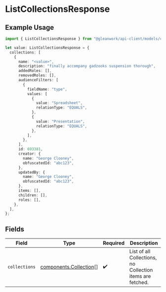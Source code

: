 # ListCollectionsResponse

## Example Usage

```typescript
import { ListCollectionsResponse } from "@gleanwork/api-client/models/components";

let value: ListCollectionsResponse = {
  collections: [
    {
      name: "<value>",
      description: "finally accompany gadzooks suspension thorough",
      addedRoles: [],
      removedRoles: [],
      audienceFilters: [
        {
          fieldName: "type",
          values: [
            {
              value: "Spreadsheet",
              relationType: "EQUALS",
            },
            {
              value: "Presentation",
              relationType: "EQUALS",
            },
          ],
        },
      ],
      id: 693381,
      creator: {
        name: "George Clooney",
        obfuscatedId: "abc123",
      },
      updatedBy: {
        name: "George Clooney",
        obfuscatedId: "abc123",
      },
      items: [],
      children: [],
      roles: [],
    },
  ],
};
```

## Fields

| Field                                                            | Type                                                             | Required                                                         | Description                                                      |
| ---------------------------------------------------------------- | ---------------------------------------------------------------- | ---------------------------------------------------------------- | ---------------------------------------------------------------- |
| `collections`                                                    | [components.Collection](../../models/components/collection.md)[] | :heavy_check_mark:                                               | List of all Collections, no Collection items are fetched.        |